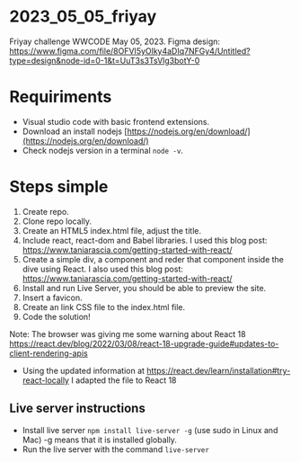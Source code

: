 # 2023_05_05_friyay

Friyay challenge WWCODE May 05, 2023.
Figma design: https://www.figma.com/file/8OFVI5yOlky4aDIq7NFGy4/Untitled?type=design&node-id=0-1&t=UuT3s3TsVlg3botY-0

# Requiriments

- Visual studio code with basic frontend extensions.
- Download an install nodejs [https://nodejs.org/en/download/](https://nodejs.org/en/download/)
- Check nodejs version in a terminal `node -v`.

# Steps simple

1. Create repo.
2. Clone repo locally.
3. Create an HTML5 index.html file, adjust the title.
4. Include react, react-dom and Babel libraries. I used this blog post: https://www.taniarascia.com/getting-started-with-react/
5. Create a simple div, a component and reder that component inside the dive using React. I also used this blog post: https://www.taniarascia.com/getting-started-with-react/
6. Install and run Live Server, you should be able to preview the site.
7. Insert a favicon.
8. Create an link CSS file to the index.html file.
9. Code the solution!

Note: The browser was giving me some warning about React 18
https://react.dev/blog/2022/03/08/react-18-upgrade-guide#updates-to-client-rendering-apis

- Using the updated information at https://react.dev/learn/installation#try-react-locally I adapted the file to React 18

## Live server instructions

- Install live server `npm install live-server -g` (use sudo in Linux and Mac) -g means that it is installed globally.
- Run the live server with the command `live-server`
